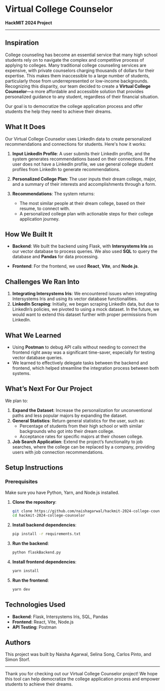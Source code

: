 # Virtual College Counselor

**HackMIT 2024 Project**

---

## Inspiration

College counseling has become an essential service that many high school students rely on to navigate the complex and competitive process of applying to colleges. Many traditional college counseling services are expensive, with private counselors charging thousands of dollars for their expertise. This makes them inaccessible to a large number of students, particularly those from underrepresented or low-income backgrounds. Recognizing this disparity, our team decided to create a **Virtual College Counselor**—a more affordable and accessible solution that provides personalized guidance to any student, regardless of their financial situation.

Our goal is to democratize the college application process and offer students the help they need to achieve their dreams.

## What It Does

Our Virtual College Counselor uses LinkedIn data to create personalized recommendations and connections for students. Here's how it works:

1. **Input LinkedIn Profile**: A user submits their LinkedIn profile, and the system generates recommendations based on their connections. If the user does not have a LinkedIn profile, we use general college student profiles from LinkedIn to generate recommendations.
  
2. **Personalized College Plan**: The user inputs their dream college, major, and a summary of their interests and accomplishments through a form.

3. **Recommendations**: The system returns:
   - The most similar people at their dream college, based on their resume, to connect with.
   - A personalized college plan with actionable steps for their college application journey.

## How We Built It

- **Backend**: We built the backend using Flask, with **Intersystems Iris** as our vector database to process queries. We also used **SQL** to query the database and **Pandas** for data processing.
  
- **Frontend**: For the frontend, we used **React**, **Vite**, and **Node.js**.

## Challenges We Ran Into

1. **Integrating Intersystems Iris**: We encountered issues when integrating Intersystems Iris and using its vector database functionalities.
2. **LinkedIn Scraping**: Initially, we began scraping LinkedIn data, but due to LinkedIn’s policies, we pivoted to using a mock dataset. In the future, we would want to extend this dataset further with proper permissions from LinkedIn.

## What We Learned

- Using **Postman** to debug API calls without needing to connect the frontend right away was a significant time-saver, especially for testing vector database queries.
- We learned to effectively delegate tasks between the backend and frontend, which helped streamline the integration process between both systems.

## What’s Next For Our Project

We plan to:

1. **Expand the Dataset**: Increase the personalization for unconventional paths and less popular majors by expanding the dataset.
2. **General Statistics**: Return general statistics for the user, such as:
   - Percentage of students from their high school or with similar backgrounds who got into their dream college.
   - Acceptance rates for specific majors at their chosen college.
3. **Job Search Application**: Extend the project’s functionality to job searches, where the college can be replaced by a company, providing users with job connection recommendations.

## Setup Instructions

### Prerequisites

Make sure you have Python, Yarn, and Node.js installed.

1. **Clone the repository**:

    ```bash
    git clone https://github.com/naishagarwal/hackmit-2024-college-counselor.git
    cd hackmit-2024-college-counselor
    ```

2. **Install backend dependencies**:

    ```bash
    pip install -r requirements.txt
    ```

3. **Run the backend**:

    ```bash
    python flaskBackend.py
    ```

4. **Install frontend dependencies**:

    ```bash
    yarn install
    ```

5. **Run the frontend**:

    ```bash
    yarn dev
    ```

## Technologies Used

- **Backend**: Flask, Intersystems Iris, SQL, Pandas
- **Frontend**: React, Vite, Node.js
- **API Testing**: Postman

## Authors

This project was built by Naisha Agarwal, Selina Song, Carlos Pinto, and Simon Storf.

---

Thank you for checking out our Virtual College Counselor project! We hope this tool can help democratize the college application process and empower students to achieve their dreams.

